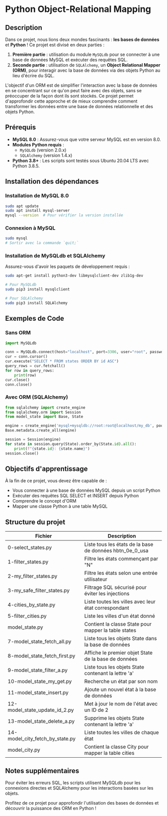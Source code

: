 # Python Object-Relational Mapping

## Description

Dans ce projet, nous lions deux mondes fascinants : **les bases de données** et **Python** ! Ce projet est divisé en deux parties :

1. **Première partie** : utilisation du module `MySQLdb` pour se connecter à une base de données MySQL et exécuter des requêtes SQL.
2. **Seconde partie** : utilisation de `SQLAlchemy`, un **Object Relational Mapper (ORM)**, pour interagir avec la base de données via des objets Python au lieu d'écrire du SQL.

L'objectif d'un ORM est de simplifier l'interaction avec la base de données en se concentrant sur ce qu'on peut faire avec des objets, sans se préoccuper de la façon dont ils sont stockés. Ce projet permet d'approfondir cette approche et de mieux comprendre comment transformer les données entre une base de données relationnelle et des objets Python.

## Prérequis

- **MySQL 8.0** : Assurez-vous que votre serveur MySQL est en version 8.0.
- **Modules Python requis** :
  - `MySQLdb` (version 2.0.x)
  - `SQLAlchemy` (version 1.4.x)
- **Python 3.8+** : Les scripts sont testés sous Ubuntu 20.04 LTS avec Python 3.8.5.

## Installation des dépendances

### Installation de MySQL 8.0

```bash
sudo apt update
sudo apt install mysql-server
mysql --version  # Pour vérifier la version installée
```

### Connexion à MySQL

```bash
sudo mysql
# Sortir avec la commande `quit;`
```

### Installation de MySQLdb et SQLAlchemy

Assurez-vous d'avoir les paquets de développement requis :

```bash
sudo apt-get install python3-dev libmysqlclient-dev zlib1g-dev

# Pour MySQLdb
sudo pip3 install mysqlclient

# Pour SQLAlchemy
sudo pip3 install SQLAlchemy
```

## Exemples de Code

### Sans ORM

```python
import MySQLdb

conn = MySQLdb.connect(host="localhost", port=3306, user="root", passwd="root", db="my_db", charset="utf8")
cur = conn.cursor()
cur.execute("SELECT * FROM states ORDER BY id ASC")
query_rows = cur.fetchall()
for row in query_rows:
    print(row)
cur.close()
conn.close()
```

### Avec ORM (SQLAlchemy)

```python
from sqlalchemy import create_engine
from sqlalchemy.orm import Session
from model_state import Base, State

engine = create_engine('mysql+mysqldb://root:root@localhost/my_db', pool_pre_ping=True)
Base.metadata.create_all(engine)

session = Session(engine)
for state in session.query(State).order_by(State.id).all():
    print(f"{state.id}: {state.name}")
session.close()
```

## Objectifs d'apprentissage

À la fin de ce projet, vous devez être capable de :

- Vous connecter à une base de données MySQL depuis un script Python
- Exécuter des requêtes SQL SELECT et INSERT depuis Python
- Comprendre le concept d'ORM
- Mapper une classe Python à une table MySQL

## Structure du projet

| Fichier | Description |
|---------|-------------|
| 0-select_states.py | Liste tous les états de la base de données hbtn_0e_0_usa |
| 1-filter_states.py | Filtre les états commençant par "N" |
| 2-my_filter_states.py | Filtre les états selon une entrée utilisateur |
| 3-my_safe_filter_states.py | Filtrage SQL sécurisé pour éviter les injections |
| 4-cities_by_state.py | Liste toutes les villes avec leur état correspondant |
| 5-filter_cities.py | Liste les villes d'un état donné |
| model_state.py | Contient la classe State pour mapper la table states |
| 7-model_state_fetch_all.py | Liste tous les objets State dans la base de données |
| 8-model_state_fetch_first.py | Affiche le premier objet State de la base de données |
| 9-model_state_filter_a.py | Liste tous les objets State contenant la lettre 'a' |
| 10-model_state_my_get.py | Recherche un état par son nom |
| 11-model_state_insert.py | Ajoute un nouvel état à la base de données |
| 12-model_state_update_id_2.py | Met à jour le nom de l'état avec un ID de 2 |
| 13-model_state_delete_a.py | Supprime les objets State contenant la lettre 'a' |
| 14-model_city_fetch_by_state.py | Liste toutes les villes de chaque état |
| model_city.py | Contient la classe City pour mapper la table cities |

## Notes supplémentaires

Pour éviter les erreurs SQL, les scripts utilisent MySQLdb pour les connexions directes et SQLAlchemy pour les interactions basées sur les objets.

Profitez de ce projet pour approfondir l'utilisation des bases de données et découvrir la puissance des ORM en Python !
